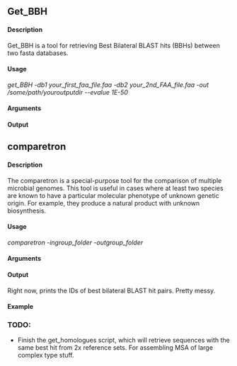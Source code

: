 ## Get_BBH

#### Description
Get_BBH is a tool for retrieving Best Bilateral BLAST hits (BBHs) between two fasta databases.

#### Usage
*get_BBH -db1 your_first_faa_file.faa -db2 your_2nd_FAA_file.faa -out /some/path/youroutputdir --evalue 1E-50*

#### Arguments

#### Output


## comparetron

#### Description

The comparetron is a special-purpose tool for the comparison of multiple microbial genomes.  This tool is useful in cases where at least two species are known to have a particular molecular phenotype of unknown genetic origin.  For example, they produce a natural product with unknown biosynthesis.  

#### Usage
*comparetron -ingroup_folder -outgroup_folder*

#### Arguments

#### Output

Right now, prints the IDs of best bilateral BLAST hit pairs.  Pretty messy.  

#### Example

### TODO:
- Finish the get_homologues script, which will retrieve sequences with the same best hit from 2x reference sets.  For assembling MSA of large complex type stuff.
